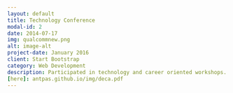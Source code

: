 ```yaml
---
layout: default
title: Technology Conference 
modal-id: 2
date: 2014-07-17
img: qualcommnew.png
alt: image-alt
project-date: January 2016
client: Start Bootstrap
category: Web Development
description: Participated in technology and career oriented workshops. Learned about the wireless industry and took part in a hackathon. Learn more about the conference [here]
[here]: antpas.github.io/img/deca.pdf
---
```


